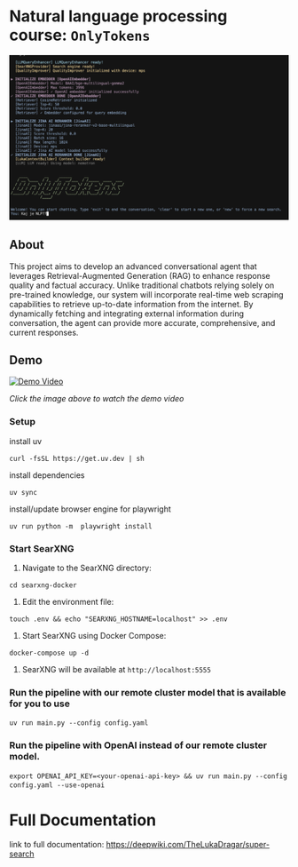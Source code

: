 
# Natural language processing course: `OnlyTokens`
![OnlyTokens Banner](banner.png)

## About 

This project aims to develop an advanced conversational agent that leverages Retrieval-Augmented Generation
(RAG) to enhance response quality and factual accuracy. Unlike traditional chatbots relying solely on pre-trained
knowledge, our system will incorporate real-time web scraping capabilities to retrieve up-to-date information from
the internet. By dynamically fetching and integrating external information during conversation, the agent can
provide more accurate, comprehensive, and current responses. 

## Demo

[![Demo Video](https://img.youtube.com/vi/3oiyDnioyTw/maxresdefault.jpg)](https://youtu.be/3oiyDnioyTw)

*Click the image above to watch the demo video*

### Setup

install uv 

```
curl -fsSL https://get.uv.dev | sh
```

install dependencies

```
uv sync
```

install/update browser engine for playwright

```
uv run python -m  playwright install  
```

### Start SearXNG

1. Navigate to the SearXNG directory:
```
cd searxng-docker
```

1. Edit the environment file:
```
touch .env && echo "SEARXNG_HOSTNAME=localhost" >> .env
```

1. Start SearXNG using Docker Compose:
```
docker-compose up -d
```

1. SearXNG will be available at `http://localhost:5555`



### Run the pipeline with our remote cluster model  that is available for you to use
```
uv run main.py --config config.yaml
```

### Run the pipeline with OpenAI instead of our remote cluster model.
```
export OPENAI_API_KEY=<your-openai-api-key> && uv run main.py --config config.yaml --use-openai
```



# Full Documentation

link to full documentation:
https://deepwiki.com/TheLukaDragar/super-search



